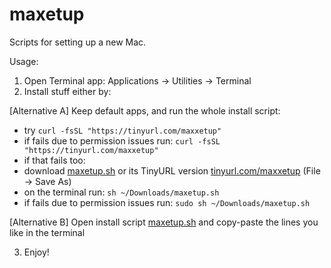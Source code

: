 # maxetup
Scripts for setting up a new Mac.

Usage: 
1. Open Terminal app: Applications → Utilities → Terminal
2. Install stuff either by:

[Alternative A] Keep default apps, and run the whole install script: 
  - try ```curl -fsSL "https://tinyurl.com/maxxetup"```
  - if fails due to permission issues run: ```curl -fsSL "https://tinyurl.com/maxxetup"```
  - if that fails too:
  - download [maxetup.sh](https://raw.githubusercontent.com/robertsugar/maxetup/master/maxetup.sh) or its TinyURL version [tinyurl.com/maxxetup](tinyurl.com/maxxetup) (File -> Save As) 
  - on the terminal run: ```sh ~/Downloads/maxetup.sh```
  - if fails due to permission issues run: ```sudo sh ~/Downloads/maxetup.sh```  

[Alternative B] Open install script [maxetup.sh](maxetup.sh) and copy-paste the lines you like in the terminal

3. Enjoy!
